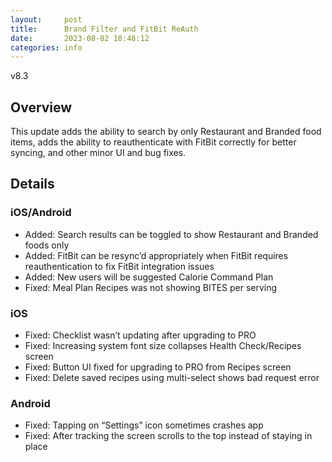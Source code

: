 ```yaml
---
layout:     post
title:      Brand Filter and FitBit ReAuth
date:       2023-08-02 10:48:12
categories: info
---
```


v8.3

## Overview

This update adds the ability to search by only Restaurant and Branded food items, adds the ability to reauthenticate with FitBit correctly for better syncing, and other minor UI and bug fixes.

## Details

### iOS/Android
* Added: Search results can be toggled to show Restaurant and Branded foods only
* Added: FitBit can be resync’d appropriately when FitBit requires reauthentication to fix FitBit integration issues
* Added: New users will be suggested Calorie Command Plan
* Fixed: Meal Plan Recipes was not showing BITES per serving

### iOS
*  Fixed: Checklist wasn’t updating after upgrading to PRO
*  Fixed: Increasing system font size collapses Health Check/Recipes screen
*  Fixed: Button UI fixed for upgrading to PRO from Recipes screen
*  Fixed: Delete saved recipes using multi-select shows bad request error

### Android
* Fixed: Tapping on “Settings” icon sometimes crashes app
* Fixed: After tracking the screen scrolls to the top instead of staying in place
